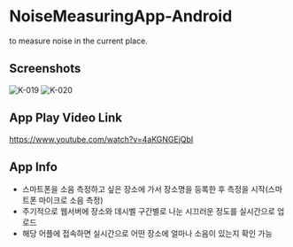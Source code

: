 # NoiseMeasuringApp-Android
to measure noise in the current place.

Screenshots
---------------------------------------------------
![K-019](https://user-images.githubusercontent.com/54348567/68067169-7f9dbe00-fd86-11e9-87a5-c7ec3021e362.png)
![K-020](https://user-images.githubusercontent.com/54348567/68067170-80365480-fd86-11e9-953c-200bccb759b2.png)
<br>

App Play Video Link
---------------------------
https://www.youtube.com/watch?v=4aKGNGEjQbI
<br>

App Info
------------------------------------------------------
- 스마트폰을 소음 측정하고 싶은 장소에 가서 장소명을 등록한 후 측정을 시작(스마트폰 마이크로 소음 측정) <br>
- 주기적으로 웹서버에 장소와 데시벨 구간별로 나눈 시끄러운 정도를 실시간으로 업로드 <br>
- 해당 어플에 접속하면 실시간으로 어떤 장소에 얼마나 소음이 있는지 확인 가능 <br>
